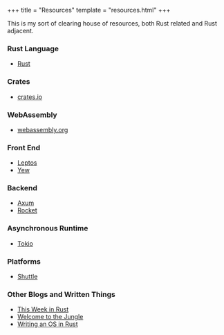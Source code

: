 +++
title = "Resources"
template = "resources.html"
+++

This is my sort of clearing house of resources, both Rust related and Rust adjacent.

### Rust Language

- [Rust](https://rust-lang.org)

### Crates

- [crates.io](https://crates.io)

### WebAssembly

- [webassembly.org](https://webassembly.org)

### Front End

- [Leptos](https://leptos.dev)
- [Yew](https://yew.rs)

### Backend

- [Axum](https://docs.rs/axum/latest/axum/)
- [Rocket](https://rocket.rs)

### Asynchronous Runtime

- [Tokio](https://tokio.rs)

### Platforms

- [Shuttle](https://shuttle.rs)

### Other Blogs and Written Things

- [This Week in Rust](https://this-week-in-rust.org)
- [Welcome to the Jungle](https://wtjungle.com)
- [Writing an OS in Rust](https://os.phil-opp.com/)